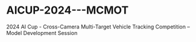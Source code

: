 # AICUP-2024---MCMOT
2024 AI Cup - Cross-Camera Multi-Target Vehicle  Tracking Competition – Model Development Session
